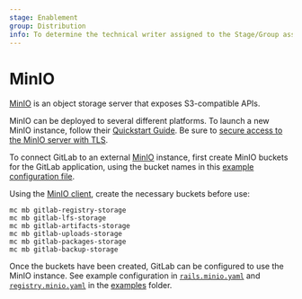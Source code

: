 ```yaml
---
stage: Enablement
group: Distribution
info: To determine the technical writer assigned to the Stage/Group associated with this page, see https://about.gitlab.com/handbook/engineering/ux/technical-writing/#designated-technical-writers
---
```


# MinIO

[MinIO](https://min.io/) is an object storage server that exposes S3-compatible APIs.

MinIO can be deployed to several different platforms. To launch a new MinIO instance,
follow their [Quickstart Guide](https://docs.min.io/docs/minio-quickstart-guide.html).
Be sure to [secure access to the MinIO server with TLS](https://docs.min.io/docs/how-to-secure-access-to-minio-server-with-tls.html).

To connect GitLab to an external [MinIO](https://min.io/) instance,
first create MinIO buckets for the GitLab application, using the bucket names
in this [example configuration file](https://gitlab.com/gitlab-org/charts/gitlab/blob/master/examples/values-external-objectstorage.yaml).

Using the [MinIO client](https://docs.min.io/docs/minio-client-complete-guide), create the necessary buckets before use:

```shell
mc mb gitlab-registry-storage
mc mb gitlab-lfs-storage
mc mb gitlab-artifacts-storage
mc mb gitlab-uploads-storage
mc mb gitlab-packages-storage
mc mb gitlab-backup-storage
```

Once the buckets have been created, GitLab can be configured to use the MinIO instance.
See example configuration in [`rails.minio.yaml`](https://gitlab.com/gitlab-org/charts/gitlab/tree/master/examples/objectstorage/rails.minio.yaml) and
[`registry.minio.yaml`](https://gitlab.com/gitlab-org/charts/gitlab/tree/master/examples/objectstorage/registry.minio.yaml)
in the [examples](https://gitlab.com/gitlab-org/charts/gitlab/tree/master/examples/objectstorage) folder.
